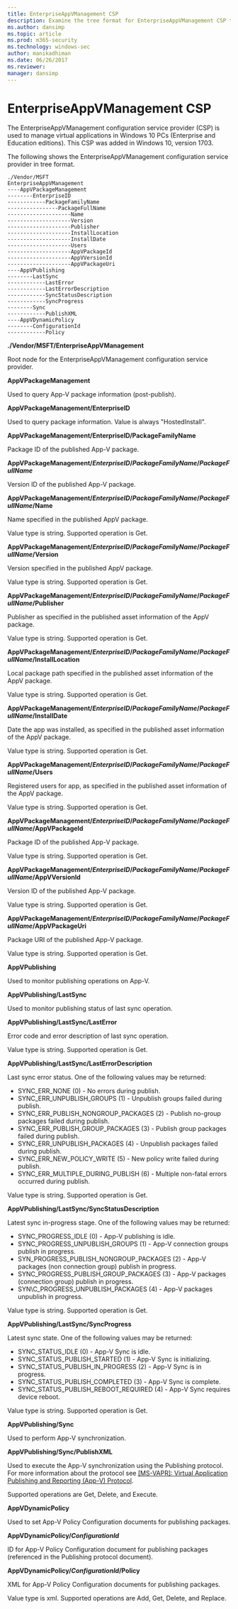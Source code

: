 ```yaml
---
title: EnterpriseAppVManagement CSP
description: Examine the tree format for EnterpriseAppVManagement CSP to manage virtual applications in Windows 10 PCs.(Enterprise and Education editions). 
ms.author: dansimp
ms.topic: article
ms.prod: m365-security
ms.technology: windows-sec
author: manikadhiman
ms.date: 06/26/2017
ms.reviewer: 
manager: dansimp
---
```


# EnterpriseAppVManagement CSP

The EnterpriseAppVManagement configuration service provider (CSP) is used to manage virtual applications in Windows 10 PCs (Enterprise and Education editions). This CSP was added in Windows 10, version 1703.

The following shows the EnterpriseAppVManagement configuration service provider in tree format.
```
./Vendor/MSFT
EnterpriseAppVManagement
----AppVPackageManagement
--------EnterpriseID
------------PackageFamilyName
----------------PackageFullName
--------------------Name
--------------------Version
--------------------Publisher
--------------------InstallLocation
--------------------InstallDate
--------------------Users
--------------------AppVPackageId
--------------------AppVVersionId
--------------------AppVPackageUri
----AppVPublishing
--------LastSync
------------LastError
------------LastErrorDescription
------------SyncStatusDescription
------------SyncProgress
--------Sync
------------PublishXML
----AppVDynamicPolicy
--------ConfigurationId
------------Policy
```
**./Vendor/MSFT/EnterpriseAppVManagement**  
<p>Root node for the EnterpriseAppVManagement configuration service provider.</p>

**AppVPackageManagement**  
<p>Used to query App-V package information (post-publish).</p> 

**AppVPackageManagement/EnterpriseID**  
<p>Used to query package information. Value is always &quot;HostedInstall&quot;.</p>

**AppVPackageManagement/EnterpriseID/PackageFamilyName**  
<p>Package ID of the published App-V package.</p>

**AppVPackageManagement/*EnterpriseID*/*PackageFamilyName*/*PackageFullName***  
<p>Version ID of the published App-V package.</p>

**AppVPackageManagement/*EnterpriseID*/*PackageFamilyName*/*PackageFullName*/Name**  
<p>Name specified in the published AppV package.</p>
<p>Value type is string. Supported operation is Get.</p>

**AppVPackageManagement/*EnterpriseID*/*PackageFamilyName*/*PackageFullName*/Version**  
<p>Version specified in the published AppV package.</p>
<p>Value type is string. Supported operation is Get.</p>

**AppVPackageManagement/*EnterpriseID*/*PackageFamilyName*/*PackageFullName*/Publisher**  
<p>Publisher as specified in the published asset information of the AppV package.</p>
<p>Value type is string. Supported operation is Get.</p>

**AppVPackageManagement/*EnterpriseID*/*PackageFamilyName*/*PackageFullName*/InstallLocation**  
<p>Local package path specified in the published asset information of the AppV package.</p>
<p>Value type is string. Supported operation is Get.</p>

**AppVPackageManagement/*EnterpriseID*/*PackageFamilyName*/*PackageFullName*/InstallDate**  
<p>Date the app was installed, as specified in the published asset information of the AppV package.</p>
<p>Value type is string. Supported operation is Get.</p>

**AppVPackageManagement/*EnterpriseID*/*PackageFamilyName*/*PackageFullName*/Users**  
<p>Registered users for app, as specified in the published asset information of the AppV package.</p>
<p>Value type is string. Supported operation is Get.</p>

**AppVPackageManagement/*EnterpriseID*/*PackageFamilyName*/*PackageFullName*/AppVPackageId**  
<p>   Package ID of the published App-V package.</p>
<p>Value type is string. Supported operation is Get.</p>

**AppVPackageManagement/*EnterpriseID*/*PackageFamilyName*/*PackageFullName*/AppVVersionId**  
<p>Version ID of the published App-V package.</p>
<p>Value type is string. Supported operation is Get.</p>

**AppVPackageManagement/*EnterpriseID*/*PackageFamilyName*/*PackageFullName*/AppVPackageUri**  
<p>Package URI of the published App-V package.</p>
<p>Value type is string. Supported operation is Get.</p>

**AppVPublishing**  
<p>Used to monitor publishing operations on App-V.</p>

**AppVPublishing/LastSync**  
<p>Used to monitor publishing status of last sync operation.</p>

**AppVPublishing/LastSync/LastError**  
<p>Error code and error description of last sync operation.</p>
<p>Value type is string. Supported operation is Get.</p>

**AppVPublishing/LastSync/LastErrorDescription**  
<p>Last sync error status. One of the following values may be returned:</p>

- SYNC\_ERR_NONE (0) - No errors during publish.
- SYNC\_ERR\_UNPUBLISH_GROUPS (1) - Unpublish groups failed during publish.
- SYNC\_ERR\_PUBLISH\_NONGROUP_PACKAGES (2) - Publish no-group packages failed during publish.
- SYNC\_ERR\_PUBLISH\_GROUP_PACKAGES (3) - Publish group packages failed during publish.
- SYNC\_ERR\_UNPUBLISH_PACKAGES (4) - Unpublish packages failed during publish.
- SYNC\_ERR\_NEW_POLICY_WRITE (5) - New policy write failed during publish.
- SYNC\_ERR\_MULTIPLE\_DURING_PUBLISH (6) - Multiple non-fatal errors occurred during publish.

<p>Value type is string. Supported operation is Get.</p>

**AppVPublishing/LastSync/SyncStatusDescription**  
<p>Latest sync in-progress stage. One of the following values may be returned:</p>

- SYNC\_PROGRESS_IDLE (0) - App-V publishing is idle.
- SYNC\_PROGRESS\_UNPUBLISH_GROUPS (1) - App-V connection groups publish in progress.
- SYN\_PROGRESS\_PUBLISH\_NONGROUP_PACKAGES (2) - App-V packages (non connection group) publish in progress.
- SYNC\_PROGRESS\_PUBLISH\_GROUP_PACKAGES (3) - App-V packages (connection group) publish in progress.
- SYN\C_PROGRESS_UNPUBLISH_PACKAGES (4) - App-V packages unpublish in progress.

<p>Value type is string. Supported operation is Get.</p>

<strong>AppVPublishing/LastSync/SyncProgress</strong><br/><p>Latest sync state. One of the following values may be returned:</p>

- SYNC\_STATUS_IDLE (0) - App-V Sync is idle.
- SYNC\_STATUS\_PUBLISH_STARTED (1) - App-V Sync is initializing.
- SYNC\_STATUS\_PUBLISH\_IN_PROGRESS (2) - App-V Sync is in progress.
- SYNC\_STATUS\_PUBLISH\_COMPLETED (3) - App-V Sync is complete.
- SYNC\_STATUS\_PUBLISH\_REBOOT_REQUIRED (4) - App-V Sync requires device reboot.

<p>Value type is string. Supported operation is Get.</p>

**AppVPublishing/Sync**  
<p>Used to perform App-V synchronization.</p>

**AppVPublishing/Sync/PublishXML**  
<p>Used to execute the App-V synchronization using the Publishing protocol. For more information about the protocol see <a href="/openspecs/windows_protocols/ms-vapr/a05e030d-4fb9-4c8d-984b-971253b62be8" data-raw-source="[[MS-VAPR]: Virtual Application Publishing and Reporting (App-V) Protocol](/openspecs/windows_protocols/ms-vapr/a05e030d-4fb9-4c8d-984b-971253b62be8)">[MS-VAPR]: Virtual Application Publishing and Reporting (App-V) Protocol</a>.</p>
<p>Supported operations are Get, Delete, and Execute.</p>


**AppVDynamicPolicy**  
<p>Used to set App-V Policy Configuration documents for publishing packages.</p>

**AppVDynamicPolicy/*ConfigurationId***  
<p>ID for App-V Policy Configuration document for publishing packages (referenced in the Publishing protocol document).</p>

**AppVDynamicPolicy/*ConfigurationId*/Policy**  
<p>XML for App-V Policy Configuration documents for publishing packages.</p>
<p>Value type is xml. Supported operations are Add, Get, Delete, and Replace.</p>